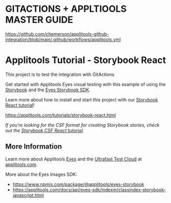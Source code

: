 # GITACTIONS + APPLTIOOLS MASTER GUIDE

https://github.com/chemerson/applitools-github-integration/blob/main/.github/workflows/applitools.yml

# Applitools Tutorial - Storybook React

This project is to test the integration with GitActions

Get started with Applitools Eyes visual testing with this example of using the [Storybook](https://storybook.js.org/) and the [Eyes Storybook SDK](https://github.com/applitools/eyes.sdk.javascript1/tree/master/packages/eyes-storybook).

Learn more about how to install and start this project with our [Storybook React tutorial](https://applitools.com/tutorials/storybook-react.html)!

<https://applitools.com/tutorials/storybook-react.html>

_If you're looking for the CSF format for creating Storybook stories, check out the [Storybook CSF React tutorial](https://github.com/applitools/tutorial-storybook-csf-react)._

## More Information

Learn more about Applitools [Eyes](https://info.applitools.com/ucY77) and the [Ultrafast Test Cloud](https://info.applitools.com/ucY78) at [applitools.com](https://info.applitools.com/ucY76).

More about the Eyes Images SDK:
* https://www.npmjs.com/package/@applitools/eyes-storybook
* https://applitools.com/docs/api/eyes-sdk/indexm/classindex-storybook-javascript.html
